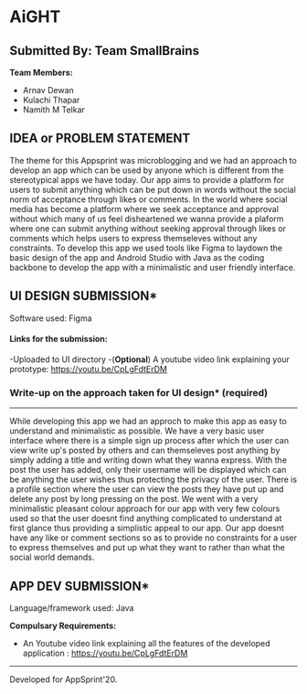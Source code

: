 # AiGHT

## Submitted By: Team SmallBrains

**Team Members:**
- Arnav Dewan	
- Kulachi Thapar
- Namith M Telkar

## IDEA or PROBLEM STATEMENT
The theme for this Appsprint was microblogging and we had an approach to develop an app which can be used by anyone which is different from the 
stereotypical apps we have today.
Our app aims to provide a platform for users to submit anything which can be put down in words without the social norm of acceptance through likes or comments.
In the world where social media has become a platform where we seek acceptance and approval without which many of us feel disheartened we wanna provide a
plaform where one can submit anything without seeking approval through likes or comments which helps users to express themseleves without any constraints.
To develop this app we used tools like Figma to laydown the basic design of the app and Android Studio with Java as the coding backbone to develop the 
app with a minimalistic and user friendly interface.

## UI DESIGN SUBMISSION*
Software used: Figma

#### Links for the submission: 
-Uploaded to UI directory
-(**Optional**) A youtube video link explaining your prototype: https://youtu.be/CpLgFdtErDM

### Write-up on the approach taken for UI design* (required)
---
While developing this app we had an approch to make this app as easy to understand and minimalistic as possible. We have a very basic user interface where 
there is a simple sign up process after which the user can view write up's posted by others and can themseleves post anything by simply adding a title and
writing down what they wanna express. With the post the user has added, only their username will be displayed which can be anything the user wishes thus 
protecting the privacy of the user. There is a profile section where the user can view the posts they have put up and delete any post by long pressing on the
post. We went with a very minimalistic pleasant colour approach for our app with very few colours used so that the user doesnt find anything complicated to
understand at first glance thus providing a simplistic appeal to our app. Our app doesnt have any like or comment sections so as to provide no constraints for 
a user to express themselves and put up what they want to rather than what the social world demands.

## APP DEV SUBMISSION*
Language/framework used: Java

**Compulsary Requirements:**
- An Youtube video link explaining all the features of the developed application : https://youtu.be/CpLgFdtErDM

---
Developed for AppSprint'20.